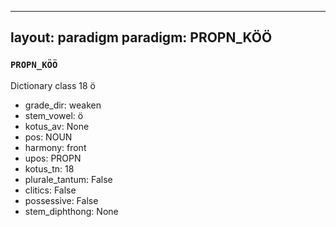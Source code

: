 
---
layout: paradigm
paradigm: PROPN_KÖÖ
---
### ` PROPN_KÖÖ `

Dictionary class 18 ö
* grade_dir: weaken
* stem_vowel: ö
* kotus_av: None
* pos: NOUN
* harmony: front
* upos: PROPN
* kotus_tn: 18
* plurale_tantum: False
* clitics: False
* possessive: False
* stem_diphthong: None
